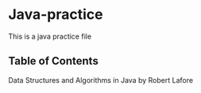 # Java-practice
This is a java practice file
## Table of Contents
Data Structures and Algorithms in Java by Robert Lafore
